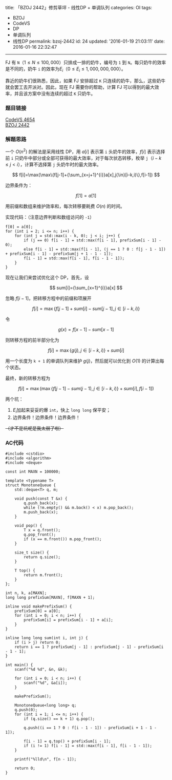 title: 「BZOJ 2442」修剪草坪 - 线性DP + 单调队列
categories: OI
tags: 
  - BZOJ
  - CodeVS
  - DP
  - 单调队列
  - 线性DP
permalink: bzoj-2442
id: 24
updated: '2016-01-19 21:03:11'
date: 2016-01-16 22:32:47
---

FJ 有 `N`（$1 ≤ N ≤ 100,000$）只排成一排的奶牛，编号为 `1` 到 `N`。每只奶牛的效率是不同的，奶牛 `i` 的效率为$E_i$（$0 ≤ E_i ≤ 1,000,000,000$）。

靠近的奶牛们很熟悉，因此，如果 FJ 安排超过 `K` 只连续的奶牛，那么，这些奶牛就会罢工去开派对。因此，现在 FJ 需要你的帮助，计算 FJ 可以得到的最大效率，并且该方案中没有连续的超过 `K` 只奶牛。

<!-- more -->

### 题目链接
[CodeVS 4654](http://codevs.cn/problem/4654/)  
[BZOJ 2442](http://www.lydsy.com/JudgeOnline/problem.php?id=2442)

### 解题思路
一个 $O(n^2)$ 的解法是采用线性 DP，用 $a[i]$ 表示第 `i` 头奶牛的效率，$f[i]$ 表示选择前 `i` 只奶牛中部分或全部可获得的最大效率，对于每次状态转移，枚举 `j`（$i-k ≤ j < i$），计算不选择第 `j` 头奶牛时的最大效率。

$$ f[i]=\max(\max\{f[j-1]+{\sum_{x=j+1}^{i}}a[x],j{\in}[i-k,i)\},f[i-1]) $$

边界条件为：

$$ f[1]=a[1] $$

用前缀和数组来维护效率和，每次转移要耗费 $O(n)$ 的时间。

实现代码：（注意边界判断和数组访问的 `-1`）

<!-- c++ -->
```
f[0] = a[0];
for (int i = 2; i <= n; i++) {
	for (int j = std::max(i - k, 0); j < i; j++) {
		if (j == 0) f[i - 1] = std::max(f[i - 1], prefixSum[i - 1] - 0);
		else f[i - 1] = std::max(f[i - 1], (j == 1 ? 0 : f[j - 1 - 1]) + prefixSum[i - 1] - prefixSum[j + 1 - 1 - 1]);
		f[i - 1] = std::max(f[i - 1], f[i - 1 - 1]);
	}
}
```

现在让我们来尝试优化这个 DP，首先，设

$$ sum[i]={\sum_{x=1}^{i}}a[x] $$

忽略 $f[i-1]$，把转移方程中的前缀和项展开

$$ f[i] = \max\{f[j-1]+sum[i]-sum[j-1],j{\in}[i-k,i)\} $$

令

$$ g(x) = f[x-1]-sum[x-1] $$

则转移方程的前半部分化为

$$ f[i] = \max\{g(j),j{\in}[i-k,i)\}+sum[i] $$

用一个长度为 `k + 1` 的单调队列来维护 $g(j)$，然后就可以优化到 $O(1)$ 的计算出每个状态。

最终，新的转移方程为

$$ f[i] = \max(\max\{f[j-1]-sum(j-1),j{\in}[i-k,i)\}+sum[i],f[i-1]) $$

两个坑：

1. $E_i$加起来妥妥的爆 `int`，快上 `long long` 保平安；
2. 边界条件！边界条件！边界条件！

~~（才不是坑呢是我太弱了啦）~~

### AC代码
<!-- c++ -->
```
#include <cstdio>
#include <algorithm>
#include <deque>

const int MAXN = 100000;

template <typename T>
struct MonotoneQueue {
	std::deque<T> q, m;

	void push(const T &x) {
		q.push_back(x);
		while (!m.empty() && m.back() < x) m.pop_back();
		m.push_back(x);
	}

	void pop() {
		T x = q.front();
		q.pop_front();
		if (x == m.front()) m.pop_front();
	}

	size_t size() {
		return q.size();
	}

	T top() {
		return m.front();
	}
};

int n, k, a[MAXN];
long long prefixSum[MAXN], f[MAXN + 1];

inline void makePrefixSum() {
	prefixSum[0] = a[0];
	for (int i = 0; i < n; i++) {
		prefixSum[i] = prefixSum[i - 1] + a[i];
	}
}

inline long long sum(int i, int j) {
	if (i > j) return 0;
	return i == 1 ? prefixSum[j - 1] : prefixSum[j - 1] - prefixSum[i - 1 - 1];
}

int main() {
	scanf("%d %d", &n, &k);

	for (int i = 0; i < n; i++) {
		scanf("%d", &a[i]);
	}

	makePrefixSum();

	MonotoneQueue<long long> q;
	q.push(0);
	for (int i = 1; i <= n; i++) {
		if (q.size() == k + 1) q.pop();

		q.push((i == 1 ? 0 : f[i - 1 - 1]) - prefixSum[i + 1 - 1 - 1]);

		f[i - 1] = q.top() + prefixSum[i - 1];
		if (i != 1) f[i - 1] = std::max(f[i - 1], f[i - 1 - 1]);
	}

	printf("%lld\n", f[n - 1]);

	return 0;
}
```